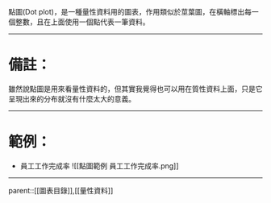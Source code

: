 點圖(Dot plot)，是一種量性資料用的圖表，作用類似於莖葉圖，在橫軸標出每一個整數，且在上面使用一個點代表一筆資料。
- - -
# 備註：
雖然說點圖是用來看量性資料的，但其實我覺得也可以用在質性資料上面，只是它呈現出來的分布就沒有什麼太大的意義。
- - -
# 範例：
- 員工工作完成率
![[點圖範例 員工工作完成率.png]]
- - -
parent::[[圖表目錄]],[[量性資料]]
